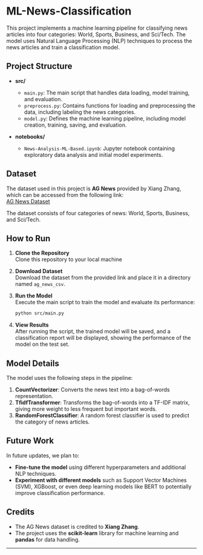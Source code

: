 # ML-News-Classification

This project implements a machine learning pipeline for classifying news articles into four categories: World, Sports, Business, and Sci/Tech. The model uses Natural Language Processing (NLP) techniques to process the news articles and train a classification model.

## Project Structure

- **src/**
  - `main.py`: The main script that handles data loading, model training, and evaluation.
  - `preprocess.py`: Contains functions for loading and preprocessing the data, including labeling the news categories.
  - `model.py`: Defines the machine learning pipeline, including model creation, training, saving, and evaluation.

- **notebooks/**
  - `News-Analysis-ML-Based.ipynb`: Jupyter notebook containing exploratory data analysis and initial model experiments.

## Dataset

The dataset used in this project is **AG News** provided by Xiang Zhang, which can be accessed from the following link:  
[AG News Dataset](https://drive.google.com/drive/folders/0Bz8a_Dbh9Qhbfll6bVpmNUtUcFdjYmF2SEpmZUZUcVNiMUw1TWN6RDV3a0JHT3kxLVhVR2M?resourcekey=0-TLwzfR2O-D2aPitmn5o9VQ)

The dataset consists of four categories of news: World, Sports, Business, and Sci/Tech.

## How to Run

1. **Clone the Repository**  
   Clone this repository to your local machine

2. **Download Dataset**  
   Download the dataset from the provided link and place it in a directory named `ag_news_csv`.

3. **Run the Model**  
   Execute the main script to train the model and evaluate its performance:
   ```bash
   python src/main.py
   ```

4. **View Results**  
   After running the script, the trained model will be saved, and a classification report will be displayed, showing the performance of the model on the test set.

## Model Details

The model uses the following steps in the pipeline:
1. **CountVectorizer**: Converts the news text into a bag-of-words representation.
2. **TfidfTransformer**: Transforms the bag-of-words into a TF-IDF matrix, giving more weight to less frequent but important words.
3. **RandomForestClassifier**: A random forest classifier is used to predict the category of news articles.

## Future Work

In future updates, we plan to:
- **Fine-tune the model** using different hyperparameters and additional NLP techniques.
- **Experiment with different models** such as Support Vector Machines (SVM), XGBoost, or even deep learning models like BERT to potentially improve classification performance.

## Credits

- The AG News dataset is credited to **Xiang Zhang**.
- The project uses the **scikit-learn** library for machine learning and **pandas** for data handling.

---
